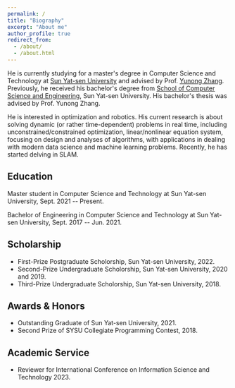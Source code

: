 ```yaml
---
permalink: /
title: "Biography"
excerpt: "About me"
author_profile: true
redirect_from: 
  - /about/
  - /about.html
---
```


He is currently studying for a master's degree in Computer Science and Technology at <a href="https://www.sysu.edu.cn/sysuen/">Sun Yat-sen University</a> and advised by Prof. <a href="https://scholar.google.com/citations?hl=zh-CN&user=o7Wj-9sAAAAJ">Yunong Zhang</a>. Previously, he received his bachelor's degree from <a href="https://cse.sysu.edu.cn/">School of  Computer Science and Engineering</a>, Sun Yat-sen University. His bachelor's thesis was advised by Prof. Yunong Zhang.

He is interested in optimization and robotics. His current research is about solving dynamic (or rather time-dependent) problems in real time, including unconstrained/constrained optimization, linear/nonlinear equation system, focusing on design and analyses of algorithms, with applications in dealing with modern data science and machine learning problems. Recently, he has started delving in SLAM.

## Education

<i class="fa fa-graduation-cap"></i> Master student in Computer Science and Technology at Sun Yat-sen University, Sept. 2021 -- Present.

<i class="fa fa-graduation-cap"></i> Bachelor of Engineering in Computer Science and Technology at Sun Yat-sen University, Sept. 2017 -- Jun. 2021.



## Scholarship

<ul>
    <li>First-Prize Postgraduate Scholorship, Sun Yat-sen University, 2022.</li>
    <li>Second-Prize Undergraduate Scholorship, Sun Yat-sen University, 2020 and 2019.</li>
    <li>Third-Prize Undergraduate Scholorship, Sun Yat-sen University, 2018.</li>
</ul>



## Awards & Honors

<ul>
    <li>Outstanding Graduate of Sun Yat-sen University, 2021.</li>
    <li>Second Prize of SYSU Collegiate Programming Contest, 2018.</li>
</ul>



## Academic Service

<ul>
    <li>Reviewer for International Conference on Information Science and Technology 2023.</li>
</ul>



<link rel="stylesheet" href="https://cdn.staticfile.org/font-awesome/4.7.0/css/font-awesome.css">
